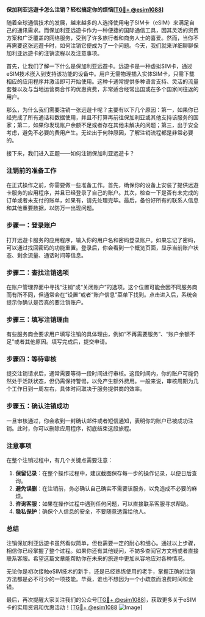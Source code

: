 **保加利亚远遊卡怎么注销？轻松搞定你的烦恼[[TG💪+ @esim1088](https://t.me/s/esim1088)]**

随着全球通信技术的发展，越来越多的人选择使用电子SIM卡（eSIM）来满足自己的通讯需求。而保加利亚远遊卡作为一种便捷的国际通信工具，因其灵活的资费方案和广泛覆盖的网络服务，受到了许多旅行者和商务人士的喜爱。然而，当你不再需要这张远遊卡时，如何注销它便成为了一个问题。今天，我们就来详细聊聊保加利亚远遊卡的注销流程以及注意事项。

首先，让我们了解一下什么是保加利亚远遊卡。远遊卡是一种虚拟SIM卡，通过eSIM技术嵌入到支持该功能的设备中。用户无需物理插入实体SIM卡，只需下载相应的应用程序并激活即可开始使用。这种卡通常提供多种语言支持、灵活的流量套餐以及与当地运营商合作的优惠资费，非常适合经常出国或在多个国家间往返的用户。

那么，为什么我们需要注销一张远遊卡呢？主要有以下几个原因：第一，如果你已经完成了所有通话和数据使用，并且不打算再前往保加利亚或其他支持该服务的国家；第二，如果你发现账户余额不足或者存在其他未解决的问题；第三，出于安全考虑，避免不必要的费用产生。无论出于何种原因，了解注销流程都是非常必要的。

接下来，我们进入正题——如何注销保加利亚远遊卡？

### 注销前的准备工作

在正式操作之前，你需要做一些准备工作。首先，确保你的设备上安装了提供远遊卡服务的应用程序，并且已经登录了自己的账户。其次，检查一下是否有未完成的订单或者未支付的账单，如果有，请先处理完毕。最后，备份好所有的联系人信息和其他重要数据，以防万一出现问题。

### 步骤一：登录账户

打开远遊卡服务的应用程序，输入你的用户名和密码登录账户。如果忘记了密码，可以通过找回密码的功能重置。登录后，你会看到一个概览页面，显示当前账户状态、剩余流量、通话时间等信息。

### 步骤二：查找注销选项

在账户管理界面中寻找“注销”或“关闭账户”的选项。这个位置可能会因不同服务商而有所不同，但通常会在“设置”或者“账户信息”菜单下找到。点击进入后，系统会提示你确认是否真的要注销账户。

### 步骤三：填写注销理由

有些服务商会要求用户填写注销的具体理由，例如“不再需要服务”、“账户余额不足”或者其他原因。填写完成后，提交申请。

### 步骤四：等待审核

提交注销请求后，通常需要等待一段时间进行审核。这段时间内，你的账户可能仍然处于活跃状态，但仍需保持警惕，以免产生额外费用。一般来说，审核周期为几个工作日到一周左右，具体时间取决于服务提供商的效率。

### 步骤五：确认注销成功

一旦审核通过，你会收到一封确认邮件或者短信通知，表明你的账户已被成功注销。此时，你可以删除应用程序，彻底结束这段旅程。

### 注意事项

在整个注销过程中，有几个关键点需要注意：

1. **保留记录**：在整个操作过程中，建议截图保存每一步的操作记录，以便日后查询。
2. **避免误删**：在注销前，务必确认自己确实不需要该服务，以免造成不必要的麻烦。
3. **咨询客服**：如果在操作过程中遇到任何问题，可以直接联系客服寻求帮助。
4. **隐私保护**：确保个人信息的安全，不要随意透露给他人。

### 总结

注销保加利亚远遊卡虽然看似简单，但也需要一定的耐心和细心。通过以上步骤，相信你已经掌握了整个过程。如果你还有其他疑问，不妨多查阅官方文档或者直接联系客服。希望这篇文章能帮助你在未来的旅途中更加从容地应对各种情况。

无论你是初次接触eSIM技术的新手，还是已经熟练使用的老手，掌握正确的注销方法都是必不可少的一项技能。毕竟，谁也不想因为一个小疏忽而浪费时间和金钱。

最后，再次提醒大家关注我们的公众号[[TG💪+ @esim1088](https://t.me/s/esim1088)]，获取更多关于eSIM卡的实用资讯和优惠活动！[[TG💪+ @esim1088](https://t.me/s/esim1088) ![Image](https://i.postimg.cc/4NQfJmqS/Snipaste-2025-05-13-00-14-12.png)]